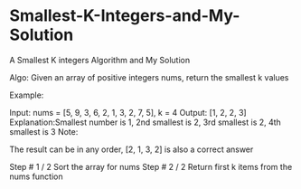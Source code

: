 # Smallest-K-Integers-and-My-Solution
A Smallest K integers Algorithm and My Solution 



Algo: Given an array of positive integers nums, return the smallest k values

Example:

Input: nums = [5, 9, 3, 6, 2, 1, 3, 2, 7, 5], k = 4
Output: [1, 2, 2, 3]
Explanation:Smallest number is 1, 2nd smallest is 2, 
            3rd smallest is 2, 4th smallest is 3
Note:

The result can be in any order, [2, 1, 3, 2] is also a correct answer


 Step # 1 / 2
Sort the array for nums
 Step # 2 / 2
Return first k items from the nums function


